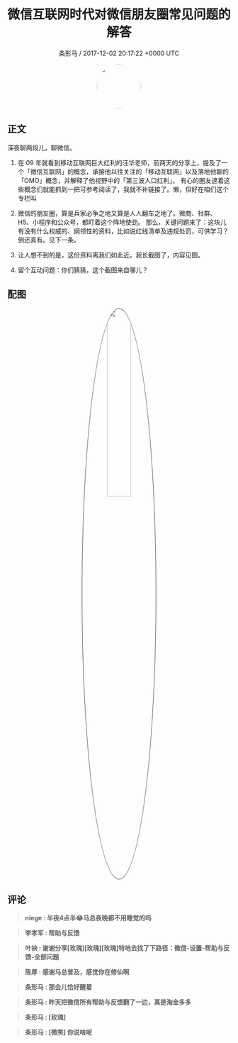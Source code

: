<h1 align="center">微信互联网时代对微信朋友圈常见问题的解答</h1>
<p align="center">
    <a>条形马 / 2017-12-02 20:17:22 &#43;0000 UTC</a>
</p>

<div align="center">
    <img src="https://images.zsxq.com/FjfBLucywFjv6knjWRPeu3gxokLq?e=1590940799&amp;token=kIxbL07-8jAj8w1n4s9zv64FuZZNEATmlU_Vm6zD:Lcn7yNEDP38AmsaLEzrn2vlj5Zo=" width="100" height="100" style="border:1px solid;border-radius:50%; color:#ffffff"/>
</div>

## 正文

<div>
深夜聊两段儿，聊微信。

1. 在 09 年就看到移动互联网巨大红利的汪华老师，前两天的分享上，提及了一个「微信互联网」的概念，承接他以往关注的「移动互联网」以及落地他聊的「OMO」概念，并解释了他视野中的「第三波人口红利」。
有心的圈友逮着这些概念们就能抓到一把可参考阅读了，我就不补链接了。懒，但好在咱们这个专栏叫 

2. 微信的朋友圈，算是兵家必争之地又算是人人翻车之地了。微商、社群、H5、小程序和公众号，都盯着这个阵地使劲。
那么，关键问题来了：这块儿有没有什么权威的、纲领性的资料，比如说红线清单及违规处罚，可供学习？
倒还真有。见下一条。

3. 让人想不到的是，这份资料离我们如此近。我长截图了，内容见图。

4. 留个互动问题：你们猜猜，这个截图来自哪儿？
</div>

## 配图
<div class="image" align="center">

<img src="https://images.zsxq.com/Fkve2locmDra972ds8VlT09LCdNV?imageMogr2/auto-orient/thumbnail/800x/format/jpg/blur/1x0/quality/75&amp;e=1590940799&amp;token=kIxbL07-8jAj8w1n4s9zv64FuZZNEATmlU_Vm6zD:dpu2YL1aPC99oa5gunRUtgTs4YI=" width="33%" height="33%" style="border:1px solid;border-radius:50%; color:#3c3f41"/>

</div>

## 评论

<div align="left">
<div>

<blockquote >
<span> <strong>niege : 半夜4点半😂马总夜晚都不用睡觉的吗 </strong></span>
</blockquote>

<blockquote >
<span> <strong>李孝军 : 帮助与反馈 </strong></span>
</blockquote>

<blockquote >
<span> <strong>叶袂 : 谢谢分享[玫瑰][玫瑰][玫瑰]特地去找了下路径：微信-设置-帮助与反馈-全部问题 </strong></span>
</blockquote>

<blockquote >
<span> <strong>陈厚 : 感谢马总普及，感觉你在修仙啊 </strong></span>
</blockquote>

<blockquote >
<span> <strong>条形马 : 那会儿恰好醒着 </strong></span>
</blockquote>

<blockquote >
<span> <strong>条形马 : 昨天把微信所有帮助与反馈翻了一边，真是淘金多多 </strong></span>
</blockquote>

<blockquote >
<span> <strong>条形马 : [玫瑰] </strong></span>
</blockquote>

<blockquote >
<span> <strong>条形马 : [微笑] 你说啥呢 </strong></span>
</blockquote>

</div>
</div>